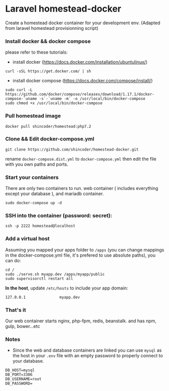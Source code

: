 # Laravel homestead-docker
Create a homestead docker container for your development env.
(Adapted from laravel homestead provisionning script)

### Install docker && docker compose
please refer to these tutorials:
* install docker (https://docs.docker.com/installation/ubuntulinux/)
```shell
curl -sSL https://get.docker.com/ | sh
```
* install docker compose (https://docs.docker.com/compose/install/)
```shell
sudo curl -L https://github.com/docker/compose/releases/download/1.17.1/docker-compose-`uname -s`-`uname -m` -o /usr/local/bin/docker-compose
sudo chmod +x /usr/local/bin/docker-compose
```

### Pull homestead image
```shell
docker pull shincoder/homestead:php7.2
```

### Clone && Edit docker-compose.yml
```shell
git clone https://github.com/shincoder/homestead-docker.git
```
rename ```docker-compose.dist.yml``` to ```docker-compose.yml``` then edit the file with you own
paths and ports.

### Start your containers
There are only two containers to run. web container ( includes everything except your database ),
and mariadb container.
```shell
sudo docker-compose up -d
```

### SSH into the container (password: secret):
```shell
ssh -p 2222 homestead@localhost
```

### Add a virtual host
Assuming you mapped your apps folder to ```/apps``` (you can change mappings in the docker-compose.yml file,
it's prefered to use absolute paths), you can do:
```shell
cd /
sudo ./serve.sh myapp.dev /apps/myapp/public
sudo supervisorctl restart all
```

**In the host**, update ``` /etc/hosts ``` to include your app domain:
```shell
127.0.0.1               myapp.dev
```

### That's it
Our web container starts nginx, php-fpm, redis, beanstalk. and has npm, gulp, bower...etc

### Notes
- Since the web and database containers are linked you can use ```mysql``` as  the host in your ```.env``` file with an empty password to properly connect to your database.
```
DB_HOST=mysql
DB_PORT=3306
DB_USERNAME=root
DB_PASSWORD=
```
